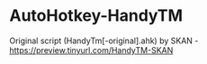 # AutoHotkey-HandyTM

Original script (HandyTm[-original].ahk) by SKAN - https://preview.tinyurl.com/HandyTM-SKAN
